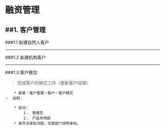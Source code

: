 # 融资管理
##1. 客户管理
---
###1.1 新建自然人客户

---
###1.2 新建机构客户

---
###1.3 客户移交
> 完成客户的移交工作（更新客户经理）
	
		* 菜单：客户管理－客户－客户移交
	－　说明：

		* 启动：
			１.　管理员
			２.　产品市场部
		* 单节点审批流程，无需部门领导审核。　

